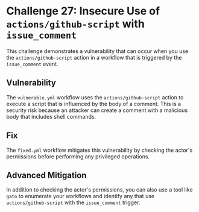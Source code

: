 # Challenge 27: Insecure Use of `actions/github-script` with `issue_comment`

This challenge demonstrates a vulnerability that can occur when you use the `actions/github-script` action in a workflow that is triggered by the `issue_comment` event.

## Vulnerability

The `vulnerable.yml` workflow uses the `actions/github-script` action to execute a script that is influenced by the body of a comment. This is a security risk because an attacker can create a comment with a malicious body that includes shell commands.

## Fix

The `fixed.yml` workflow mitigates this vulnerability by checking the actor's permissions before performing any privileged operations.

## Advanced Mitigation

In addition to checking the actor's permissions, you can also use a tool like `gato` to enumerate your workflows and identify any that use `actions/github-script` with the `issue_comment` trigger.
